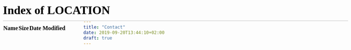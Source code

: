 ```yaml
---
title: "Contact"
date: 2019-09-20T13:44:10+02:00
draft: true
---
```


<html> <head> <meta name="viewport" content="width=device-width, initial-scale=1.0, maximum-scale=1.0, user-scalable=0"> <title>Quote Form (copy)</title> <style type="text/css"> html{ margin: 0; height: 100%; overflow: hidden; } iframe{ position: absolute; left:0; right:0; bottom:0; top:0; border:0; } </style> </head> <body> <iframe id="typeform-full" width="100%" height="100%" frameborder="0" src="/"></iframe> <script type="text/javascript" src="https://embed.typeform.com/embed.js"></script> </body> </html>

